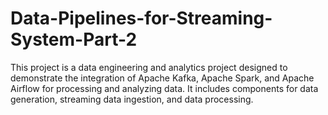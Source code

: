 # Data-Pipelines-for-Streaming-System-Part-2

This project is a data engineering and analytics project designed to demonstrate the integration of Apache Kafka, Apache Spark, and Apache Airflow for processing and analyzing data. It includes components for data generation, streaming data ingestion, and data processing.
